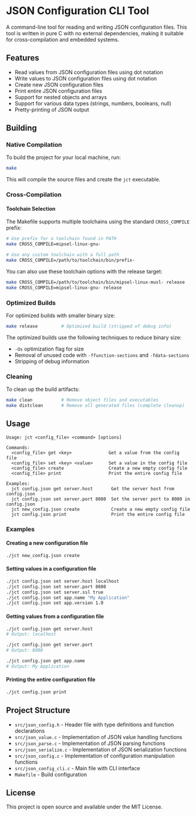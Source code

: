 # JSON Configuration CLI Tool

A command-line tool for reading and writing JSON configuration files.
This tool is written in pure C with no external dependencies, making
it suitable for cross-compilation and embedded systems.

## Features

- Read values from JSON configuration files using dot notation
- Write values to JSON configuration files using dot notation
- Create new JSON configuration files
- Print entire JSON configuration files
- Support for nested objects and arrays
- Support for various data types (strings, numbers, booleans, null)
- Pretty-printing of JSON output

## Building

### Native Compilation

To build the project for your local machine, run:

```bash
make
```

This will compile the source files and create the `jct` executable.

### Cross-Compilation

#### Toolchain Selection

The Makefile supports multiple toolchains using the standard `CROSS_COMPILE` prefix:

```bash
# Use prefix for a toolchain found in PATH
make CROSS_COMPILE=mipsel-linux-gnu-

# Use any custom toolchain with a full path
make CROSS_COMPILE=/path/to/toolchain/bin/prefix-
```

You can also use these toolchain options with the release target:

```bash
make CROSS_COMPILE=/path/to/toolchain/bin/mipsel-linux-musl- release
make CROSS_COMPILE=mipsel-linux-gnu- release
```

### Optimized Builds

For optimized builds with smaller binary size:

```bash
make release         # Optimized build (stripped of debug info)
```

The optimized builds use the following techniques to reduce binary size:
- `-Os` optimization flag for size
- Removal of unused code with `-ffunction-sections` and `-fdata-sections`
- Stripping of debug information

### Cleaning

To clean up the build artifacts:

```bash
make clean           # Remove object files and executables
make distclean       # Remove all generated files (complete cleanup)
```

## Usage

```
Usage: jct <config_file> <command> [options]

Commands:
  <config_file> get <key>              Get a value from the config file
  <config_file> set <key> <value>      Set a value in the config file
  <config_file> create                 Create a new empty config file
  <config_file> print                  Print the entire config file

Examples:
  jct config.json get server.host       Get the server host from config.json
  jct config.json set server.port 8080  Set the server port to 8080 in config.json
  jct new_config.json create            Create a new empty config file
  jct config.json print                 Print the entire config file
```

### Examples

#### Creating a new configuration file

```bash
./jct new_config.json create
```

#### Setting values in a configuration file

```bash
./jct config.json set server.host localhost
./jct config.json set server.port 8080
./jct config.json set server.ssl true
./jct config.json set app.name "My Application"
./jct config.json set app.version 1.0
```

#### Getting values from a configuration file

```bash
./jct config.json get server.host
# Output: localhost

./jct config.json get server.port
# Output: 8080

./jct config.json get app.name
# Output: My Application
```

#### Printing the entire configuration file

```bash
./jct config.json print
```

## Project Structure

- `src/json_config.h` - Header file with type definitions and function declarations
- `src/json_value.c` - Implementation of JSON value handling functions
- `src/json_parse.c` - Implementation of JSON parsing functions
- `src/json_serialize.c` - Implementation of JSON serialization functions
- `src/json_config.c` - Implementation of configuration manipulation functions
- `src/json_config_cli.c` - Main file with CLI interface
- `Makefile` - Build configuration

## License

This project is open source and available under the MIT License.
